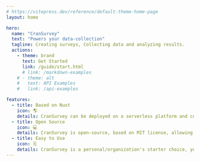 ```yaml
---
# https://vitepress.dev/reference/default-theme-home-page
layout: home

hero:
  name: "CranSurvey"
  text: "Powers your data-collection"
  tagline: Creating surveys, Collecting data and analyzing results.
  actions:
    - theme: brand
      text: Get Started
      link: /guide/start.html
      # link: /markdown-examples
    # - theme: alt
    #   text: API Examples
    #   link: /api-examples

features:
  - title: Based on Nuxt
    icon: 🌎
    details: CranSurvey can be deployed on a serverless platform and connected to different types of databases.
  - title: Open Source
    icon: 💻
    details: CranSurvey is open-source, based on MIT license, allowing for extensive customization and modification.
  - title: Easy to Use
    icon: 🗒️
    details: CranSurvey is a personal/organization's starter choice, you can collect data by integrating it with your own website.
---
```


